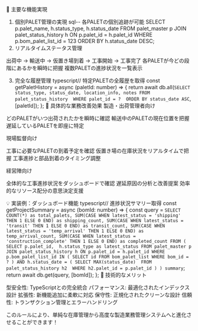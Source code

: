 🎯 主要な機能実現
1. 個別PALET管理の実現
sql-- 各PALETの個別追跡が可能
SELECT p.palet_name, h.status_type, h.status_date 
FROM palet_master p 
JOIN palet_status_history h ON p.palet_id = h.palet_id
WHERE p.bom_palet_list_id = 123
ORDER BY h.status_date DESC;
2. リアルタイムステータス管理

出荷中 → 輸送中 → 仮置き場到着 → 工事開始 → 工事完了
各PALETが今どの段階にあるかを瞬時に把握
複数PALETの進捗状況を一覧表示

3. 完全な履歴管理
typescript// 特定PALETの全履歴を取得
const getPaletHistory = async (paletId: number) => {
  return await db.all(`
    SELECT status_type, status_date, location_info, notes
    FROM palet_status_history 
    WHERE palet_id = ? 
    ORDER BY status_date ASC
  `, [paletId]);
};
🚀 具体的な業務改善効果
製造・出荷管理者向け

どのPALETがいつ出荷されたかを瞬時に確認
輸送中のPALETの現在位置を把握
遅延しているPALETを即座に特定

現場監督向け

工事に必要なPALETの到着予定を確認
仮置き場の在庫状況をリアルタイムで把握
工事進捗と部品到着のタイミング調整

経営陣向け

全体的な工事進捗状況をダッシュボードで確認
遅延原因の分析と改善提案
効率的なリソース配分の意思決定支援

💡 実装例：ダッシュボード機能
typescript// 進捗状況サマリー取得
const getProjectSummary = async (bomId: number) => {
  const query = `
    SELECT 
      COUNT(*) as total_palets,
      SUM(CASE WHEN latest_status = 'shipping' THEN 1 ELSE 0 END) as shipping_count,
      SUM(CASE WHEN latest_status = 'transit' THEN 1 ELSE 0 END) as transit_count,
      SUM(CASE WHEN latest_status = 'temp_arrival' THEN 1 ELSE 0 END) as temp_arrival_count,
      SUM(CASE WHEN latest_status = 'construction_complete' THEN 1 ELSE 0 END) as completed_count
    FROM (
      SELECT p.palet_id, 
             h.status_type as latest_status
      FROM palet_master p
      JOIN palet_status_history h ON p.palet_id = h.palet_id
      WHERE p.bom_palet_list_id IN (
        SELECT id FROM bom_palet_list WHERE bom_id = ?
      )
      AND h.status_date = (
        SELECT MAX(status_date) 
        FROM palet_status_history h2 
        WHERE h2.palet_id = p.palet_id
      )
    ) summary
  `;
  return await db.get(query, [bomId]);
};
🔧 技術的なメリット

型安全性: TypeScriptとの完全統合
パフォーマンス: 最適化されたインデックス設計
拡張性: 新機能追加に柔軟に対応
保守性: 正規化されたクリーンな設計
信頼性: トランザクション管理とエラーハンドリング

このルールにより、単純な在庫管理から高度な製造業務管理システムへと進化させることができます！
